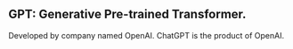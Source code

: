 ## GPT: Generative Pre-trained Transformer.

Developed by company named OpenAI. ChatGPT is the product of OpenAI.
